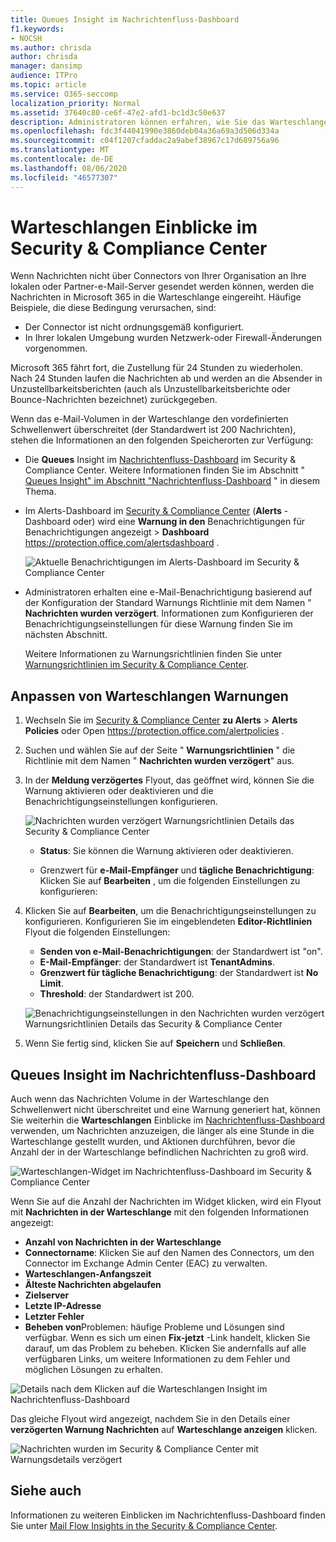 ```yaml
---
title: Queues Insight im Nachrichtenfluss-Dashboard
f1.keywords:
- NOCSH
ms.author: chrisda
author: chrisda
manager: dansimp
audience: ITPro
ms.topic: article
ms.service: O365-seccomp
localization_priority: Normal
ms.assetid: 37640c80-ce6f-47e2-afd1-bc1d3c50e637
description: Administratoren können erfahren, wie Sie das Warteschlangen-Widget im Nachrichtenfluss-Dashboard im Security & Compliance Center verwenden, um den nicht erfolgreichen e-Mail-Fluss an Ihre lokalen oder Partnerorganisationen über ausgehende Connectors zu überwachen.
ms.openlocfilehash: fdc3f44041990e3860deb04a36a69a3d506d334a
ms.sourcegitcommit: c04f1207cfaddac2a9abef38967c17d689756a96
ms.translationtype: MT
ms.contentlocale: de-DE
ms.lasthandoff: 08/06/2020
ms.locfileid: "46577307"
---
```

# <a name="queues-insight-in-the-security--compliance-center"></a>Warteschlangen Einblicke im Security & Compliance Center

Wenn Nachrichten nicht über Connectors von Ihrer Organisation an Ihre lokalen oder Partner-e-Mail-Server gesendet werden können, werden die Nachrichten in Microsoft 365 in die Warteschlange eingereiht. Häufige Beispiele, die diese Bedingung verursachen, sind:

- Der Connector ist nicht ordnungsgemäß konfiguriert.
- In Ihrer lokalen Umgebung wurden Netzwerk-oder Firewall-Änderungen vorgenommen.

Microsoft 365 fährt fort, die Zustellung für 24 Stunden zu wiederholen. Nach 24 Stunden laufen die Nachrichten ab und werden an die Absender in Unzustellbarkeitsberichten (auch als Unzustellbarkeitsberichte oder Bounce-Nachrichten bezeichnet) zurückgegeben.

Wenn das e-Mail-Volumen in der Warteschlange den vordefinierten Schwellenwert überschreitet (der Standardwert ist 200 Nachrichten), stehen die Informationen an den folgenden Speicherorten zur Verfügung:

- Die **Queues** Insight im [Nachrichtenfluss-Dashboard](mail-flow-insights-v2.md) im Security & Compliance Center. Weitere Informationen finden Sie im Abschnitt " [Queues Insight" im Abschnitt "Nachrichtenfluss-Dashboard](#queues-insight-in-the-mail-flow-dashboard) " in diesem Thema.
  
- Im Alerts-Dashboard im [Security & Compliance Center](https://protection.office.com) (**Alerts** -Dashboard oder) wird eine **Warnung in den** Benachrichtigungen für Benachrichtigungen angezeigt \> **Dashboard** <https://protection.office.com/alertsdashboard> .

  ![Aktuelle Benachrichtigungen im Alerts-Dashboard im Security & Compliance Center](../../media/mfi-queued-messages-alert.png)

- Administratoren erhalten eine e-Mail-Benachrichtigung basierend auf der Konfiguration der Standard Warnungs Richtlinie mit dem Namen " **Nachrichten wurden verzögert**. Informationen zum Konfigurieren der Benachrichtigungseinstellungen für diese Warnung finden Sie im nächsten Abschnitt.

  Weitere Informationen zu Warnungsrichtlinien finden Sie unter [Warnungsrichtlinien im Security & Compliance Center](../../compliance/alert-policies.md).

## <a name="customize-queue-alerts"></a>Anpassen von Warteschlangen Warnungen

1. Wechseln Sie im [Security & Compliance Center](https://protection.office.com) **zu Alerts** \> **Alerts Policies** oder Open <https://protection.office.com/alertpolicies> .

2. Suchen und wählen Sie auf der Seite " **Warnungsrichtlinien** " die Richtlinie mit dem Namen " **Nachrichten wurden verzögert**" aus.

3. In der **Meldung verzögertes** Flyout, das geöffnet wird, können Sie die Warnung aktivieren oder deaktivieren und die Benachrichtigungseinstellungen konfigurieren.

   ![Nachrichten wurden verzögert Warnungsrichtlinien Details das Security & Compliance Center](../../media/mfi-queued-messages-alert-policy.png)

   - **Status**: Sie können die Warnung aktivieren oder deaktivieren.

   - Grenzwert für **e-Mail-Empfänger** und **tägliche Benachrichtigung**: Klicken Sie auf **Bearbeiten** , um die folgenden Einstellungen zu konfigurieren:

4. Klicken Sie auf **Bearbeiten**, um die Benachrichtigungseinstellungen zu konfigurieren. Konfigurieren Sie im eingeblendeten **Editor-Richtlinien** Flyout die folgenden Einstellungen:

   - **Senden von e-Mail-Benachrichtigungen**: der Standardwert ist "on".
   - **E-Mail-Empfänger**: der Standardwert ist **TenantAdmins**.
   - **Grenzwert für tägliche Benachrichtigung**: der Standardwert ist **No Limit**.
   - **Threshold**: der Standardwert ist 200.

   ![Benachrichtigungseinstellungen in den Nachrichten wurden verzögert Warnungsrichtlinien Details das Security & Compliance Center](../../media/mfi-queued-messages-alert-policy-notification-settings.png)

5. Wenn Sie fertig sind, klicken Sie auf **Speichern** und **Schließen**.

## <a name="queues-insight-in-the-mail-flow-dashboard"></a>Queues Insight im Nachrichtenfluss-Dashboard

Auch wenn das Nachrichten Volume in der Warteschlange den Schwellenwert nicht überschreitet und eine Warnung generiert hat, können Sie weiterhin die **Warteschlangen** Einblicke im [Nachrichtenfluss-Dashboard](mail-flow-insights-v2.md) verwenden, um Nachrichten anzuzeigen, die länger als eine Stunde in die Warteschlange gestellt wurden, und Aktionen durchführen, bevor die Anzahl der in der Warteschlange befindlichen Nachrichten zu groß wird.

![Warteschlangen-Widget im Nachrichtenfluss-Dashboard im Security & Compliance Center](../../media/mfi-queues-widget.png)

Wenn Sie auf die Anzahl der Nachrichten im Widget klicken, wird ein Flyout mit **Nachrichten in der Warteschlange** mit den folgenden Informationen angezeigt:

- **Anzahl von Nachrichten in der Warteschlange**
- **Connectorname**: Klicken Sie auf den Namen des Connectors, um den Connector im Exchange Admin Center (EAC) zu verwalten.
- **Warteschlangen-Anfangszeit**
- **Älteste Nachrichten abgelaufen**
- **Zielserver**
- **Letzte IP-Adresse**
- **Letzter Fehler**
- **Beheben von**Problemen: häufige Probleme und Lösungen sind verfügbar. Wenn es sich um einen **Fix-jetzt** -Link handelt, klicken Sie darauf, um das Problem zu beheben. Klicken Sie andernfalls auf alle verfügbaren Links, um weitere Informationen zu dem Fehler und möglichen Lösungen zu erhalten.

![Details nach dem Klicken auf die Warteschlangen Insight im Nachrichtenfluss-Dashboard](../../media/mfi-queues-details.png)

Das gleiche Flyout wird angezeigt, nachdem Sie in den Details einer **verzögerten Warnung Nachrichten** auf **Warteschlange anzeigen** klicken.

![Nachrichten wurden im Security & Compliance Center mit Warnungsdetails verzögert](../../media/mfi-queued-messages-alert-details.png)

## <a name="see-also"></a>Siehe auch

Informationen zu weiteren Einblicken im Nachrichtenfluss-Dashboard finden Sie unter [Mail Flow Insights in the Security & Compliance Center](mail-flow-insights-v2.md).
